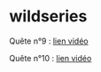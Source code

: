 # wildseries

Quête n°9 : [lien vidéo](https://www.loom.com/share/c71eb0ee204c4275b24e654f4640f98e)

Quête n°10 : [lien vidéo](https://www.loom.com/share/666426d2c6b24057a86b09804d01ac3a)

